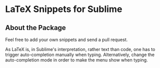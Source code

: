 LaTeX Snippets for Sublime
==========================

About the Package
-----------------

Feel free to add your own snippets and send a pull request.

As LaTeX is, in Sublime's interpretation, rather text than code, one has to trigger auto-completion manually when typing. Alternatively, change the auto-completion mode in order to make the menu show when typing.
